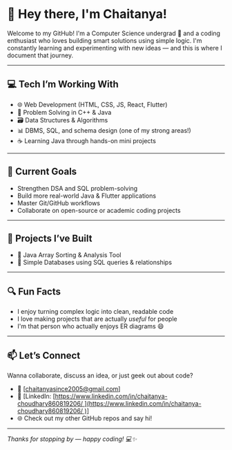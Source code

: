# 👋 Hey there, I'm Chaitanya!

Welcome to my GitHub! I'm a Computer Science undergrad 🚀 and a coding enthusiast who loves building smart solutions using simple logic. I'm constantly learning and experimenting with new ideas — and this is where I document that journey.

---

## 💻 Tech I’m Working With

* 🌐 Web Development (HTML, CSS, JS, React, Flutter)
* 🧠 Problem Solving in C++ & Java
* 🗃️ Data Structures & Algorithms
* 📊 DBMS, SQL, and schema design (one of my strong areas!)
* ☕ Learning Java through hands-on mini projects

---

## 🧠 Current Goals

* Strengthen DSA and SQL problem-solving
* Build more real-world Java & Flutter applications
* Master Git/GitHub workflows
* Collaborate on open-source or academic coding projects

---

## 🚀 Projects I’ve Built

* 🔢 Java Array Sorting & Analysis Tool
* 📂 Simple Databases using SQL queries & relationships

---

## 🔍 Fun Facts

* I enjoy turning complex logic into clean, readable code
* I love making projects that are actually *useful* for people
* I'm that person who actually enjoys ER diagrams 😄

---

## 📫 Let’s Connect

Wanna collaborate, discuss an idea, or just geek out about code?

* 📧 \[[chaitanyasince2005@gmail.com](mailto:chaitanyasince2005@gmail.com)]
* 💼 \[LinkedIn: [https://www.linkedin.com/in/chaitanya-choudhary860819206/ ](https://www.linkedin.com/in/chaitanya-choudhary860819206/ )]
* 🌐 Check out my other GitHub repos and say hi!

---

*Thanks for stopping by — happy coding! 💻✨*

